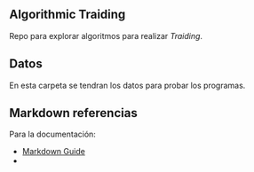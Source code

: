 ## Algorithmic Traiding

Repo para explorar algoritmos para realizar *Traiding*.


## Datos
En esta carpeta  se tendran los datos para probar los programas. 


## Markdown referencias
Para la documentación: 

- [Markdown Guide](https://www.markdownguide.org/basic-syntax/)
- 

